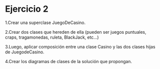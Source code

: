 # Ejercicio 2

1.Crear una superclase JuegoDeCasino.

2.Crear dos clases que hereden de ella (pueden ser juegos puntuales, craps, 
tragamonedas, ruleta, BlackJack, etc…)
 
3.Luego, aplicar composición entre una clase Casino y las dos clases hijas de JuegodeCasino.

4.Crear los diagramas de clases de la solución que propongan.
